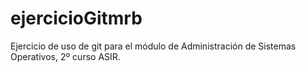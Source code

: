 # ejercicioGitmrb
Ejercicio de uso de git para el módulo de Administración de Sistemas Operativos, 2º curso ASIR.

